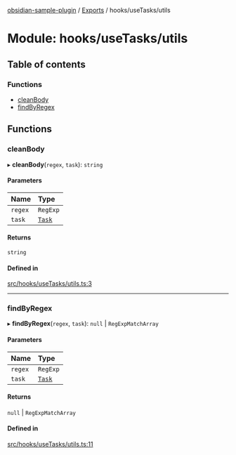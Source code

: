 [obsidian-sample-plugin](../README.md) / [Exports](../modules.md) / hooks/useTasks/utils

# Module: hooks/useTasks/utils

## Table of contents

### Functions

- [cleanBody](hooks_useTasks_utils.md#cleanbody)
- [findByRegex](hooks_useTasks_utils.md#findbyregex)

## Functions

### cleanBody

▸ **cleanBody**(`regex`, `task`): `string`

#### Parameters

| Name | Type |
| :------ | :------ |
| `regex` | `RegExp` |
| `task` | [`Task`](hooks_useTasks_types.md#task) |

#### Returns

`string`

#### Defined in

[src/hooks/useTasks/utils.ts:3](https://github.com/dromse/personal-grind-manager/blob/f78d691/src/hooks/useTasks/utils.ts#L3)

___

### findByRegex

▸ **findByRegex**(`regex`, `task`): ``null`` \| `RegExpMatchArray`

#### Parameters

| Name | Type |
| :------ | :------ |
| `regex` | `RegExp` |
| `task` | [`Task`](hooks_useTasks_types.md#task) |

#### Returns

``null`` \| `RegExpMatchArray`

#### Defined in

[src/hooks/useTasks/utils.ts:11](https://github.com/dromse/personal-grind-manager/blob/f78d691/src/hooks/useTasks/utils.ts#L11)

